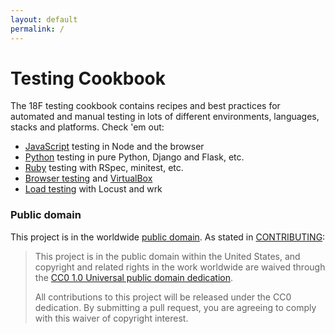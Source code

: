 ```yaml
---
layout: default
permalink: /
---
```

# Testing Cookbook

The 18F testing cookbook contains recipes and best practices for automated and manual testing in lots of different environments, languages, stacks and platforms. Check 'em out:

* [JavaScript](javascript/) testing in Node and the browser
* [Python](python/) testing in pure Python, Django and Flask, etc.
* [Ruby](ruby/) testing with RSpec, minitest, etc.
* [Browser testing](browser/) and [VirtualBox](browser/virtualbox/)
* [Load testing](load.md) with Locust and wrk


### Public domain

This project is in the worldwide [public domain](LICENSE.md). As stated in [CONTRIBUTING](CONTRIBUTING.md):

> This project is in the public domain within the United States, and copyright and related rights in the work worldwide are waived through the [CC0 1.0 Universal public domain dedication](https://creativecommons.org/publicdomain/zero/1.0/).
>
> All contributions to this project will be released under the CC0 dedication. By submitting a pull request, you are agreeing to comply with this waiver of copyright interest.
